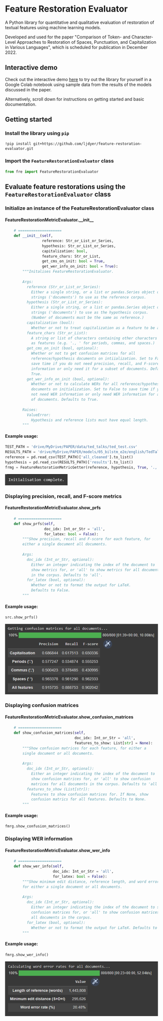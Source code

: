 # Feature Restoration Evaluator

A Python library for quantitative and qualitative evaluation of restoration of textual features using machine learning models.

Developed and used for the paper "Comparison of Token- and Character-Level Approaches to Restoration of Spaces, Punctuation, and Capitalization in Various Languages", which is scheduled for publication in December 2022.

## Interactive demo

Check out the interactive demo [here](https://colab.research.google.com/drive/1JkQAEH2uNDQkVl7BNj8vrsOeFbSeGNn_?usp=sharing) to try out the library for yourself in a Google Colab notebook using sample data from the results of the models discussed in the paper.

Alternatively, scroll down for instructions on getting started and basic documentation.

## Getting started

### Install the library using `pip`

```
!pip install git+https://github.com/ljdyer/feature-restoration-evaluator.git
```

### Import the `FeatureRestorationEvaluator` class

```python
from fre import FeatureRestorationEvaluator
```

## Evaluate feature restorations using the `FeatureRestorationEvaluator` class

### Initialize an instance of the FeatureRestorationEvaluator class

#### FeatureRestorationMetricEvaluator.\_\_init\_\_

```python
    # ====================
    def __init__(self,
                 reference: Str_or_List_or_Series,
                 hypothesis: Str_or_List_or_Series,
                 capitalization: bool,
                 feature_chars: Str_or_List,
                 get_cms_on_init: bool = True,
                 get_wer_info_on_init: bool = True):
        """Initalises FeatureRestorationEvaluator.

        Args:
          reference (Str_or_List_or_Series):
            Either a single string, or a list or pandas.Series object of
            strings ('documents') to use as the reference corpus.
          hypothesis (Str_or_List_or_Series):
            Either a single string, or a list or pandas.Series object of
            strings ('documents') to use as the hypothesis corpus.
            (Number of documents must be the same as reference.)
          capitalization (bool):
            Whether or not to treat capitalization as a feature to be assessed.
          feature_chars (Str_or_List):
            A string or list of characters containing other characters to treat
            as features (e.g. '., ' for periods, commas, and spaces.)
          get_cms_on_init (bool, optional):
            Whether or not to get confusion matrices for all
            reference/hypothesis documents on intiialization. Set to False to
            save time if you do not need precision, recall, and F-score
            information or only need it for a subset of documents. Defaults to
            True.
          get_wer_info_on_init (bool, optional):
            Whether or not to calculate WERs for all reference/hypothesis
            documents on initialization. Set to False to save time if you do
            not need WER information or only need WER information for a subset
            of documents. Defaults to True.

        Raises:
          ValueError:
            Hypothesis and reference lists must have equal length.
        """
```

#### Example usage:

```python
TEST_PATH = 'drive/MyDrive/PAPER/data/ted_talks/ted_test.csv'
RESULTS_PATH = 'drive/MyDrive/PAPER/models/05_bilstm_e2e/english/TedTalks/results.csv'
reference = pd.read_csv(TEST_PATH)['all_cleaned'].to_list()
hypothesis = pd.read_csv(RESULTS_PATH)['results'].to_list()
frmg = FeatureRestorationMetricGetter(reference, hypothesis, True, '., ', False, False)
```

<img src="readme-img/init.PNG"></img>

### Displaying precision, recall, and F-score metrics

#### FeatureRestorationMetricEvaluator.show_prfs

```python
    # ====================
    def show_prfs(self,
                  doc_idx: Int_or_Str = 'all',
                  for_latex: bool = False):
        """Show precision, recall and F-score for each feature, for
        either a single document all documents.

        Args:
          doc_idx (Int_or_Str, optional):
            Either an integer indicating the index of the document to
            show metrics for, or 'all' to show metrics for all documents
            in the corpus. Defaults to 'all'.
          for_latex (bool, optional):
            Whether or not to format the output for LaTeX.
            Defaults to False.
        """
```

#### Example usage:

```python
src.show_prfs()
```

<img src="readme-img/show_prfs.PNG"></img>

### Displaying confusion matrices

#### FeatureRestorationMetricEvaluator.show_confusion_matrices

```python
    # ====================
    def show_confusion_matrices(self,
                                doc_idx: Int_or_Str = 'all',
                                features_to_show: List[str] = None):
        """Show confusion matrices for each feature, for either a
        single document or all documents.

        Args:
          doc_idx (Int_or_Str, optional):
            Either an integer indicating the index of the document to
            show confusion matrices for, or 'all' to show confusion
            matrices for all documents in the corpus. Defaults to 'all'.
          features_to_show (List[str]):
            Features to show confusion matrices for. If None, show
            confusion matrics for all features. Defaults to None.
        """
```

#### Example usage:

```python
fmrg.show_confusion_matrices()
```

### Displaying WER information

#### FeatureRestorationMetricEvaluator.show_wer_info

```python
    # ====================
    def show_wer_info(self,
                      doc_idx: Int_or_Str = 'all',
                      for_latex: bool = False):
        """Show minimum edit distance, reference length, and word error rate
        for either a single document or all documents.

        Args:
          doc_idx (Int_or_Str, optional):
            Either an integer indicating the index of the document to show
            confusion matrices for, or 'all' to show confusion matrices for
            all documents in the corpus.
          for_latex (bool, optional):
            Whether or not to format the output for LaTeX. Defaults to False.
        """
```

#### Example usage:

```python
fmrg.show_wer_info()
```

<img src="readme-img/show_wer.PNG"></img>
